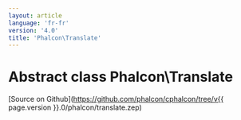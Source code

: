 ```yaml
---
layout: article
language: 'fr-fr'
version: '4.0'
title: 'Phalcon\Translate'
---
```

# Abstract class **Phalcon\Translate**

[Source on Github](https://github.com/phalcon/cphalcon/tree/v{{ page.version }}.0/phalcon/translate.zep)